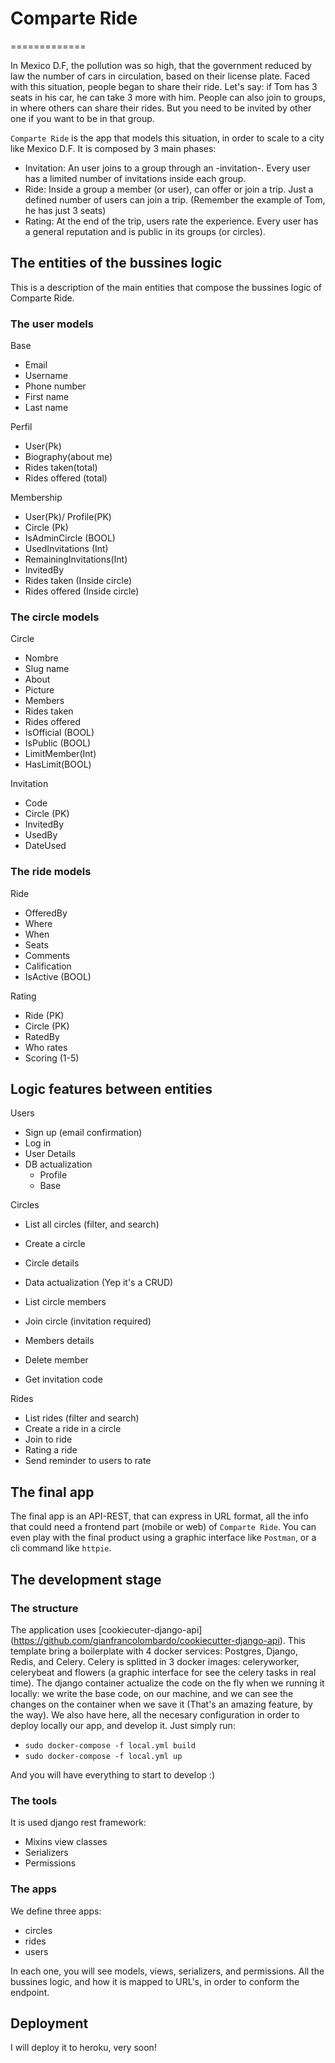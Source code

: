# Comparte Ride

=============

In Mexico D.F, the pollution was so high, that the government reduced by law the number of cars in circulation, based on their license plate. Faced with this situation, people began to share their ride. Let's say: if Tom has 3 seats in his car, he can take 3 more with him. People can also join to groups, in where others can share their rides. But you need to be invited by other one if you want to be in that group.

`Comparte Ride` is the app that models this situation, in order to scale to a city like Mexico D.F. It is composed by 3 main phases:

- Invitation: An user joins to a group through an -invitation-. Every user has a limited number of invitations inside each group.
- Ride: Inside a group a member (or user), can offer or join a trip. Just a defined number of users can join a trip. (Remember the example of Tom, he has just 3 seats)
- Rating: At the end of the trip, users rate the experience. Every user has a general reputation and is public in its groups (or circles).

## The entities of the bussines logic

This is a description of the main entities that compose the bussines logic of Comparte Ride.

### The user models

Base

- Email
- Username
- Phone number
- First name
- Last name

Perfil

- User(Pk)
- Biography(about me)
- Rides taken(total)
- Rides offered (total)

Membership

- User(Pk)/ Profile(PK)
- Circle (Pk)
- IsAdminCircle (BOOL)
- UsedInvitations (Int)
- RemainingInvitations(Int)
- InvitedBy
- Rides taken (Inside circle)
- Rides offered (Inside circle)

### The circle models

Circle

- Nombre
- Slug name
- About
- Picture
- Members
- Rides taken
- Rides offered
- IsOfficial (BOOL)
- IsPublic (BOOL)
- LimitMember(Int)
- HasLimit(BOOL)

Invitation

- Code
- Circle (PK)
- InvitedBy
- UsedBy
- DateUsed

### The ride models

Ride

- OfferedBy
- Where
- When
- Seats
- Comments
- Calification
- IsActive (BOOL)

Rating

- Ride (PK)
- Circle (PK)
- RatedBy
- Who rates
- Scoring (1-5)

## Logic features between entities

Users

- Sign up (email confirmation)
- Log in
- User Details
- DB actualization
    * Profile
    * Base

Circles

- List all circles (filter, and search)
- Create a circle
- Circle details
- Data actualization
(Yep it's a CRUD)

- List circle members
- Join circle (invitation required)
- Members details
- Delete member
- Get invitation code

Rides

- List rides (filter and search)
- Create a ride in a circle
- Join to ride
- Rating a ride
- Send reminder to users to rate

## The final app

The final app is an API-REST, that can express in URL format, all the info that could need a frontend part (mobile or web) of `Comparte Ride`. You can even play with the final product using a graphic interface like `Postman`, or a cli command like `httpie`.

## The development stage

### The structure

The application uses [cookiecuter-django-api] (https://github.com/gianfrancolombardo/cookiecutter-django-api). This template bring a boilerplate with 4 docker services: Postgres, Django, Redis, and Celery. Celery is splitted in 3 docker images: celeryworker, celerybeat and flowers (a graphic interface for see the celery tasks in real time). The django container actualize the code on the fly when we running it locally: we write the base code, on our machine, and we can see the changes on the container when we save it (That's an amazing feature, by the way). We also have here, all the necesary configuration in order to deploy locally our app, and develop it. Just simply run:

- `sudo docker-compose -f local.yml build`
- `sudo docker-compose -f local.yml up`

And you will have everything to start to develop :)

### The tools

It is used django rest framework:

- Mixins view classes
- Serializers
- Permissions

### The apps

We define three apps:

- circles
- rides
- users

In each one, you will see models, views, serializers, and permissions. All the bussines logic, and how it is mapped to URL's, in order to conform the endpoint.

## Deployment

I will deploy it to heroku, very soon!
